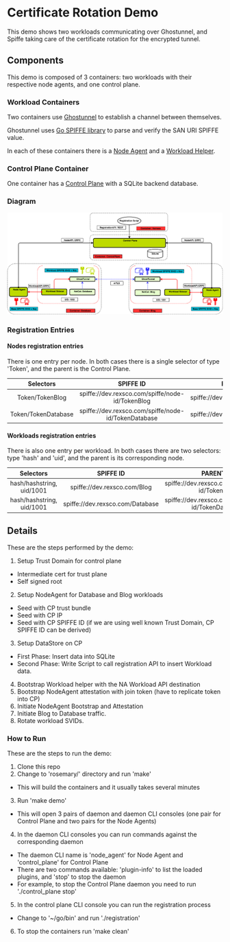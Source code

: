 #  Certificate Rotation Demo

This demo shows two workloads communicating over Ghostunnel, and Spiffe taking care of the certificate rotation for the encrypted tunnel.

## Components

This demo is composed of 3 containers: two workloads with their respective node agents, and one control plane.

### Workload Containers

Two containers use [Ghostunnel](https://github.com/spiffe/ghostunnel) to establish a channel between 
themselves.

Ghostunnel uses [Go SPIFFE library](https://github.com/spiffe/go-spiffe) to parse and verify the SAN URI SPIFFE value.

In each of these containers there is a [Node Agent](https://github.com/spiffe/node-agent) and a [Workload Helper](https://github.com/spiffe/spiffe-example/rosemary/workload_helper).

### Control Plane Container

One container has a [Control Plane](https://github.com/spiffe/control-plane) with a SQLite backend database.


### Diagram

![GitHub Logo](rosemary_release.png)

### Registration Entries

#### Nodes registration entries

There is one entry per node. In both cases there is a single selector of type 'Token', and the parent is the Control Plane.

| Selectors | SPIFFE ID | PARENT ID |
| :--------: | :--------: | :--------: |
| Token/TokenBlog  |  spiffe://dev.rexsco.com/spiffe/node-id/TokenBlog | spiffe://dev.rexsco.com/spiffe/cp |  
| Token/TokenDatabase | spiffe://dev.rexsco.com/spiffe/node-id/TokenDatabase | spiffe://dev.rexsco.com/spiffe/cp |  


#### Workloads registration entries

There is also one entry per workload. In both cases there are two selectors: type 'hash' and 'uid', and the parent is its corresponding node.




| Selectors | SPIFFE ID | PARENT ID |
| :--------: | :--------: | :--------: |
| hash/hashstring, uid/1001  | spiffe://dev.rexsco.com/Blog  | spiffe://dev.rexsco.com/spiffe/node-id/TokenBlog |  
| hash/hashstring, uid/1001  | spiffe://dev.rexsco.com/Database   | spiffe://dev.rexsco.com/spiffe/node-id/TokenDatabase |  


## Details

These are the steps performed by the demo:

1. Setup Trust Domain for control plane
- Intermediate cert for trust plane
- Self signed root 
2. Setup NodeAgent for Database and Blog workloads
- Seed with CP trust bundle
- Seed with CP IP 
- Seed with CP SPIFFE ID (if we are using well known Trust Domain, CP SPIFFE ID can be derived)
3. Setup DataStore on CP
- First Phase: Insert data into SQLite 
- Second Phase: Write Script to call registration API to insert Workload data. 
4. Bootstrap Workload helper with the NA Workload API destination 
5. Bootstrap NodeAgent attestation with join token (have to replicate token into CP)
6. Initiate NodeAgent Bootstrap and Attestation 
7. Initiate Blog to Database traffic.
8. Rotate workload SVIDs.

### How to Run

These are the steps to run the demo:

1. Clone this repo
2. Change to 'rosemary/' directory and run 'make'
- This will build the containers and it usually takes several minutes
3. Run 'make demo'
- This will open 3 pairs of daemon and daemon CLI consoles (one pair for Control Plane
and two pairs for the Node Agents)
4. In the daemon CLI consoles you can run commands against the corresponding daemon
- The daemon CLI name is 'node\_agent' for Node Agent and 'control\_plane' for Control Plane
- There are two commands available: 'plugin-info' to list the loaded plugins, and 'stop' to stop the daemon
- For example, to stop the Control Plane daemon you need to run './control_plane stop'
5. In the control plane CLI console you can run the registration process
- Change to '~/go/bin' and run './registration'
6. To stop the containers run 'make clean'